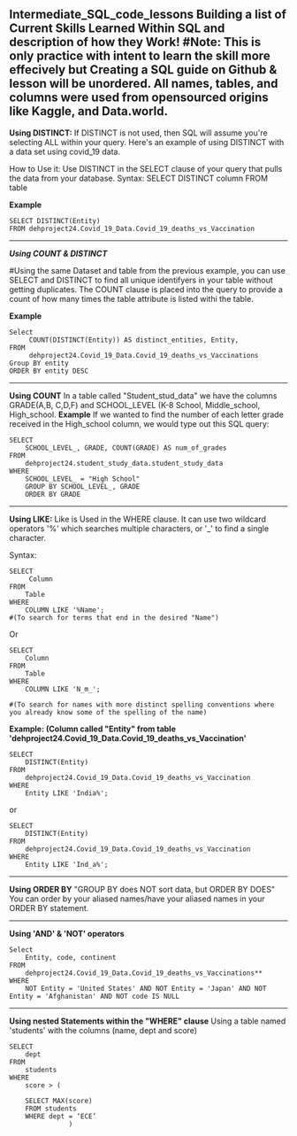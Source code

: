 **Intermediate_SQL_code_lessons**
Building a list of Current Skills Learned Within SQL and description of how they Work! 
#Note: This is only practice with intent to learn the skill more effecively but Creating a SQL guide on Github & lesson will be unordered. All names, tables, and columns were used from opensourced origins like Kaggle, and Data.world. 
---------------------


**Using DISTINCT:**
If DISTINCT is not used, then SQL will assume you're selecting ALL within your query. Here's an example of using DISTINCT with a data set
using covid_19 data. 

How to Use it: Use DISTINCT in the SELECT clause of your query that pulls the data from your database. 
Syntax: SELECT DISTINCT column FROM table

**Example** 
```
SELECT DISTINCT(Entity)
FROM dehproject24.Covid_19_Data.Covid_19_deaths_vs_Vaccination
```
---------------------

***Using COUNT & DISTINCT***   

#Using the same Dataset and table from the previous example, you can use SELECT and DISTINCT to find all unique identifyers in your table without getting duplicates. The COUNT clause is placed into the query to provide a count of how many times the table attribute is listed withi the table. 

**Example** 
```
Select
	 COUNT(DISTINCT(Entity)) AS distinct_entities, Entity, 
FROM
	 dehproject24.Covid_19_Data.Covid_19_deaths_vs_Vaccinations
Group BY entity 
ORDER BY entity DESC
```
---------------------

**Using COUNT**
In a table called "Student_stud_data" we have the columns GRADE(A,B, C,D,F) and SCHOOL_LEVEL (K-8 School, Middle_school, High_school. 
**Example**
If we wanted to find the number of each letter grade received in the High_school column, we would type out this SQL query: 

```
SELECT
	SCHOOL_LEVEL_, GRADE, COUNT(GRADE) AS num_of_grades
FROM
	dehproject24.student_study_data.student_study_data
WHERE
	SCHOOL_LEVEL_ = "High School"
	GROUP BY SCHOOL_LEVEL_, GRADE
	ORDER BY GRADE
```


---------------------
**Using LIKE:**
Like is Used in the WHERE clause. It can use two wildcard operators '%' which searches multiple characters, or '_' to find a single character. 

Syntax: 

```
SELECT
	 Column
FROM
	Table
WHERE
	COLUMN LIKE '%Name';
#(To search for terms that end in the desired "Name")
```
Or
```
SELECT
	Column
FROM
	Table
WHERE
	COLUMN LIKE 'N_m_';

#(To search for names with more distinct spelling conventions where you already know some of the spelling of the name) 
```
**Example: (Column called "Entity" from table 'dehproject24.Covid_19_Data.Covid_19_deaths_vs_Vaccination'**

```
SELECT 
	DISTINCT(Entity)
FROM
	dehproject24.Covid_19_Data.Covid_19_deaths_vs_Vaccination
WHERE
	Entity LIKE 'India%';
```
or
```
SELECT 
	DISTINCT(Entity)
FROM 
	dehproject24.Covid_19_Data.Covid_19_deaths_vs_Vaccination
WHERE 
	Entity LIKE 'Ind_a%';
```
---------------------
**Using ORDER BY**
"GROUP BY does NOT sort data, but ORDER BY DOES"
You can order by your aliased names/have your aliased names in your ORDER BY statement. 

---------------------
**Using 'AND' & 'NOT' operators**
```
Select
	Entity, code, continent
FROM
	dehproject24.Covid_19_Data.Covid_19_deaths_vs_Vaccinations**
WHERE
	NOT Entity = 'United States' AND NOT Entity = 'Japan' AND NOT Entity = 'Afghanistan' AND NOT code IS NULL
```

---------------------
**Using nested Statements within the "WHERE" clause**
Using a table named 'students' with the columns (name, dept and score) 

```
SELECT 
	dept
FROM 
	students	
WHERE 
	score > (

	SELECT MAX(score) 
	FROM students
	WHERE dept = ‘ECE’
               )
```
